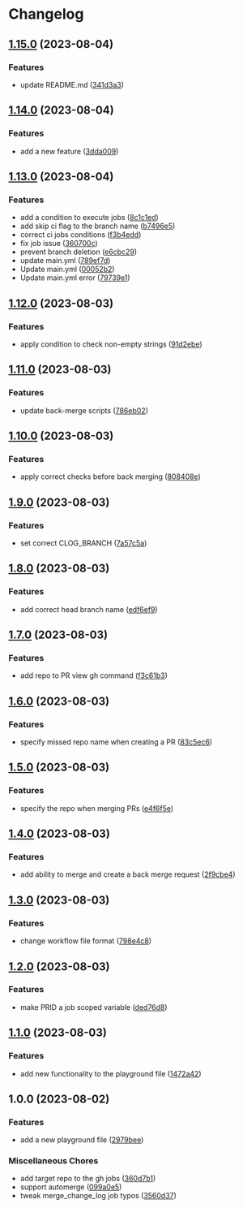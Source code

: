 # Changelog

## [1.15.0](https://github.com/WinnersProx/github-cli-demo/compare/v1.14.0...v1.15.0) (2023-08-04)


### Features

* update README.md ([341d3a3](https://github.com/WinnersProx/github-cli-demo/commit/341d3a3225b10c1cdd3ec510796c10d6b8483a5d))

## [1.14.0](https://github.com/WinnersProx/github-cli-demo/compare/v1.13.0...v1.14.0) (2023-08-04)


### Features

* add a new feature ([3dda009](https://github.com/WinnersProx/github-cli-demo/commit/3dda0094d80b46d34598d418a93d3e984c446299))

## [1.13.0](https://github.com/WinnersProx/github-cli-demo/compare/v1.12.0...v1.13.0) (2023-08-04)


### Features

* add a condition to execute jobs ([8c1c1ed](https://github.com/WinnersProx/github-cli-demo/commit/8c1c1ed634335197b61b6902573374fc0c097412))
* add skip ci flag to the branch name ([b7496e5](https://github.com/WinnersProx/github-cli-demo/commit/b7496e51a1e2c07fe50d1c778484ace34a145cb6))
* correct ci jobs conditions ([f3b4edd](https://github.com/WinnersProx/github-cli-demo/commit/f3b4edd47f1b82f9d174255f5da29ddb1f086a81))
* fix job issue ([360700c](https://github.com/WinnersProx/github-cli-demo/commit/360700cb25758cc14f6ab9b7e0d5fe528903e3c6))
* prevent branch deletion ([e6cbc29](https://github.com/WinnersProx/github-cli-demo/commit/e6cbc296ad12ffaaf3903d28d0bcea3212a38ed2))
* update main.yml ([789ef7d](https://github.com/WinnersProx/github-cli-demo/commit/789ef7dafb7699597cdbfd4db573aaadfe80c5ca))
* Update main.yml ([00052b2](https://github.com/WinnersProx/github-cli-demo/commit/00052b2b85815b8fe99ceb66b3ec26225861136b))
* Update main.yml error ([79739e1](https://github.com/WinnersProx/github-cli-demo/commit/79739e1c1feb7a68a021b8a93318c0031bc710ba))

## [1.12.0](https://github.com/WinnersProx/github-cli-demo/compare/v1.11.0...v1.12.0) (2023-08-03)


### Features

* apply condition to check non-empty strings ([91d2ebe](https://github.com/WinnersProx/github-cli-demo/commit/91d2ebeb5e668307f46103e7126644b3b345ea4f))

## [1.11.0](https://github.com/WinnersProx/github-cli-demo/compare/v1.10.0...v1.11.0) (2023-08-03)


### Features

* update back-merge scripts ([786eb02](https://github.com/WinnersProx/github-cli-demo/commit/786eb0261b3eb641356aa9ab39ec1d2991500f5d))

## [1.10.0](https://github.com/WinnersProx/github-cli-demo/compare/v1.9.0...v1.10.0) (2023-08-03)


### Features

* apply correct checks before back merging ([808408e](https://github.com/WinnersProx/github-cli-demo/commit/808408e99da2495f1c5815f07ea808212ff795b3))

## [1.9.0](https://github.com/WinnersProx/github-cli-demo/compare/v1.8.0...v1.9.0) (2023-08-03)


### Features

* set correct CLOG_BRANCH ([7a57c5a](https://github.com/WinnersProx/github-cli-demo/commit/7a57c5ab287c6bcde9020fd01e331333d40fee63))

## [1.8.0](https://github.com/WinnersProx/github-cli-demo/compare/v1.7.0...v1.8.0) (2023-08-03)


### Features

* add correct head branch name ([edf6ef9](https://github.com/WinnersProx/github-cli-demo/commit/edf6ef979e7ebf387be22663230a2348a14fb6ea))

## [1.7.0](https://github.com/WinnersProx/github-cli-demo/compare/v1.6.0...v1.7.0) (2023-08-03)


### Features

* add repo to PR view gh command ([f3c61b3](https://github.com/WinnersProx/github-cli-demo/commit/f3c61b3c0d9d3a4ad8b6838a97d9eb6f41a17dc8))

## [1.6.0](https://github.com/WinnersProx/github-cli-demo/compare/v1.5.0...v1.6.0) (2023-08-03)


### Features

* specify missed repo name when creating a PR ([83c5ec6](https://github.com/WinnersProx/github-cli-demo/commit/83c5ec65fc1be96be0b99bbafbcad9d6ce67e73e))

## [1.5.0](https://github.com/WinnersProx/github-cli-demo/compare/v1.4.0...v1.5.0) (2023-08-03)


### Features

* specify the repo when merging PRs ([e4f6f5e](https://github.com/WinnersProx/github-cli-demo/commit/e4f6f5e6bf783e96525db58083726b156d14e231))

## [1.4.0](https://github.com/WinnersProx/github-cli-demo/compare/v1.3.0...v1.4.0) (2023-08-03)


### Features

* add ability to merge and create a back merge request ([2f9cbe4](https://github.com/WinnersProx/github-cli-demo/commit/2f9cbe45d3f465dd1b84c9b687edb38842cec172))

## [1.3.0](https://github.com/WinnersProx/github-cli-demo/compare/v1.2.0...v1.3.0) (2023-08-03)


### Features

* change workflow file format ([798e4c8](https://github.com/WinnersProx/github-cli-demo/commit/798e4c890f5b914d9e29b07b53ac3c43b81f9012))

## [1.2.0](https://github.com/WinnersProx/github-cli-demo/compare/v1.1.0...v1.2.0) (2023-08-03)


### Features

* make PRID a job scoped variable ([ded76d8](https://github.com/WinnersProx/github-cli-demo/commit/ded76d8a0ed1765fc1dba68d86e603dfd011fda1))

## [1.1.0](https://github.com/WinnersProx/github-cli-demo/compare/v1.0.0...v1.1.0) (2023-08-03)


### Features

* add new functionality to the playground file ([1472a42](https://github.com/WinnersProx/github-cli-demo/commit/1472a423111c3b02b9bee47d5d8d9067f4e7874b))

## 1.0.0 (2023-08-02)


### Features

* add a new playground file ([2979bee](https://github.com/WinnersProx/github-cli-demo/commit/2979beef65ed349722cef3a4b5ae57cb7be154d5))


### Miscellaneous Chores

* add target repo to the gh jobs ([360d7b1](https://github.com/WinnersProx/github-cli-demo/commit/360d7b1302b2948448caab3e360022871ef42383))
* support automerge ([099a0e5](https://github.com/WinnersProx/github-cli-demo/commit/099a0e54691b3ec5dc79af29eee298593e730a97))
* tweak merge_change_log job typos ([3560d37](https://github.com/WinnersProx/github-cli-demo/commit/3560d37b9dbd7d1fa29a1fa3ca6b9aa37f7a778d))
